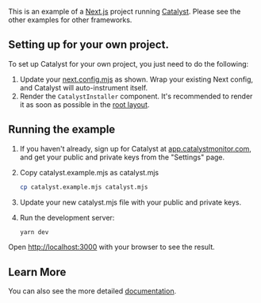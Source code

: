 This is an example of a [Next.js](https://nextjs.org/) project running [Catalyst](https://www.catalystmonitor.com). Please see the other examples for other frameworks.

## Setting up for your own project.

To set up Catalyst for your own project, you just need to do the following:

1. Update your [next.config.mjs](next.config.mjs) as shown. Wrap your existing Next config, and Catalyst will auto-instrument itself.
1. Render the `CatalystInstaller` component. It's recommended to render it as soon as possible in the [root layout](app/layout.tsx).

## Running the example

1. If you haven't already, sign up for Catalyst at [app.catalystmonitor.com](https://app.catalystmonitor.com), and get your public and private keys from the "Settings" page.
2. Copy catalyst.example.mjs as catalyst.mjs
   
   ```bash
   cp catalyst.example.mjs catalyst.mjs
   ```

3. Update your new catalyst.mjs file with your public and private keys.

4. Run the development server:

   ```bash
   yarn dev
   ```

Open [http://localhost:3000](http://localhost:3000) with your browser to see the result.

## Learn More

You can also see the more detailed [documentation](https://docs.catalystmonitor.com).